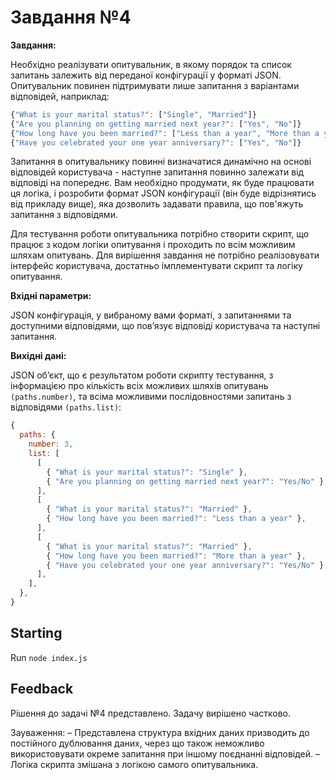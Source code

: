 # Завдання №4

**Завдання:**

Необхідно реалізувати опитувальник, в якому порядок та список запитань залежить від
переданої конфігурації у форматі JSON. Опитувальник повинен підтримувати лише
запитання з варіантами відповідей, наприклад:

```javascript
{"What is your marital status?": ["Single", "Married"]}
{"Are you planning on getting married next year?": ["Yes", "No"]}
{"How long have you been married?": ["Less than a year", "More than a year"]}
{"Have you celebrated your one year anniversary?": ["Yes", "No"]}
```

Запитання в опитувальнику повинні визначатися динамічно на основі відповідей
користувача - наступне запитання повинно залежати від відповіді на попереднє. Вам
необхідно продумати, як буде працювати ця логіка, і розробити формат JSON конфігурації
(він буде відрізнятись від прикладу вище), яка дозволить задавати правила, що пов'яжуть
запитання з відповідями.

Для тестування роботи опитувальника потрібно створити скрипт, що працює з кодом логіки
опитування і проходить по всім можливим шляхам опитувань. Для вирішення завдання не
потрібно реалізовувати інтерфейс користувача, достатньо імплементувати скрипт та логіку
опитування.


**Вхідні параметри:**

JSON конфігурація, у вибраному вами форматі, з запитаннями та доступними відповідями,
що пов’язує відповіді користувача та наступні запитання.


**Вихідні дані:**

JSON об’єкт, що є результатом роботи скрипту тестування, з інформацією про кількість всіх
можливих шляхів опитувань `(paths.number)`, та всіма можливими послідовностями
запитань з відповідями `(paths.list)`:

```javascript
{
  paths: {
    number: 3,
    list: [
      [
        { "What is your marital status?": "Single" },
        { "Are you planning on getting married next year?": "Yes/No" },
      ],
      [
        { "What is your marital status?": "Married" },
        { "How long have you been married?": "Less than a year" },
      ],
      [
        { "What is your marital status?": "Married" },
        { "How long have you been married?": "More than a year" },
        { "Have you celebrated your one year anniversary?": "Yes/No" },
      ],
    ],
  },
}
```


## Starting
Run `node index.js`


## Feedback
Рішення до задачі №4 представлено. Задачу вирішено частково.

Зауваження:
– Представлена структура вхідних даних призводить до постійного дублювання даних, через що також неможливо використовувати окреме запитання при іншому поєднанні відповідей.
– Логіка скрипта змішана з логікою самого опитувальника.
